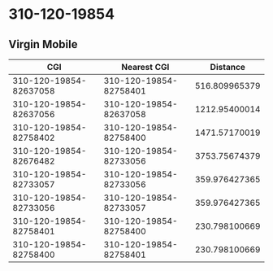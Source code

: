 # 310-120-19854
## Virgin Mobile


| CGI | Nearest CGI | Distance |
|-----|-------------|----------|
| 310-120-19854-82637058 | 310-120-19854-82758401 | 516.809965379 |
| 310-120-19854-82637056 | 310-120-19854-82637058 | 1212.95400014 |
| 310-120-19854-82758402 | 310-120-19854-82758400 | 1471.57170019 |
| 310-120-19854-82676482 | 310-120-19854-82733056 | 3753.75674379 |
| 310-120-19854-82733057 | 310-120-19854-82733056 | 359.976427365 |
| 310-120-19854-82733056 | 310-120-19854-82733057 | 359.976427365 |
| 310-120-19854-82758401 | 310-120-19854-82758400 | 230.798100669 |
| 310-120-19854-82758400 | 310-120-19854-82758401 | 230.798100669 |
